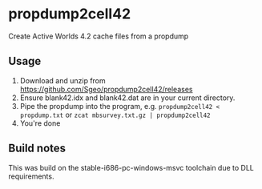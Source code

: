 # propdump2cell42
Create Active Worlds 4.2 cache files from a propdump

## Usage
1. Download and unzip from https://github.com/Sgeo/propdump2cell42/releases
1. Ensure blank42.idx and blank42.dat are in your current directory.
1. Pipe the propdump into the program, e.g. `propdump2cell42 < propdump.txt` or `zcat mbsurvey.txt.gz | propdump2cell42`
1. You're done

## Build notes

This was build on the stable-i686-pc-windows-msvc toolchain due to DLL requirements.
